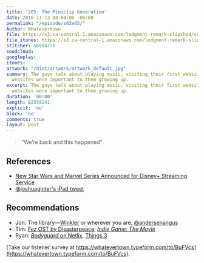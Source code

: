 ```yaml
---
title: '205: The Miniclip Generation'
date: 2018-11-13 08:00:00 -06:00
permalink: "/episode/s02e05/"
Author: Whatevertown
file: https://s3.ca-central-1.amazonaws.com/lodgment-remark-slipshod/s02e05.mp3
file_itunes: https://s3.ca-central-1.amazonaws.com/lodgment-remark-slipshod/s02e05.m4a
stitcher: 56984776
soudcloud: 
googleplay: 
itunes: 
artwork: "/dist/artwork/artwork_default.jpg"
summary: The guys talk about playing music, visiting their first websites, and what
  websites were important to them growing up.
excerpt: The guys talk about playing music, visiting their first websites, and what
  websites were important to them growing up.
duration: '00:00'
length: 82558141
explicit: 'no'
block: 'no'
comments: true
layout: post
---
```


> “We’re back and this happened”

## References
- [New Star Wars and Marvel Series Announced for Disney+ Streaming Service](https://www.thewaltdisneycompany.com/new-star-wars-and-marvel-series-announced-for-disney-streaming-service/)
- [@joshuaginter's iPad tweet](https://twitter.com/joshuaginter/status/1060581709375266816)

## Recommendations
- Jon: The library—[Winkler](https://scrl.mb.libraries.coop) or wherever you are, [@andersenangus](https://twitter.com/andersenangus)
- Tim: [*Fez* OST by Disasterpeace](https://open.spotify.com/album/6QtCv5E76lUVbXfUFZxLuH?si=RQyo6z3hRu2c7sry9o5cUA), *[Indie Game: The Movie](https://www.youtube.com/watch?v=GhaT78i1x2M)*
- Ryan: [*Bodyguard* on Netlix](https://www.youtube.com/watch?v=tLfLU6-9lxY), [Things 3](https://culturedcode.com/things/)


[Take our listener survey at https://whatevertown.typeform.com/to/BuFVcs](https://whatevertown.typeform.com/to/BuFVcs).
